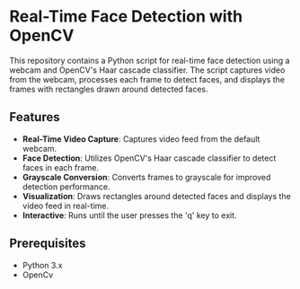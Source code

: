 # Real-Time Face Detection with OpenCV

This repository contains a Python script for real-time face detection using a webcam and OpenCV's Haar cascade classifier. The script captures video from the webcam, processes each frame to detect faces, and displays the frames with rectangles drawn around detected faces.

## Features
- **Real-Time Video Capture**: Captures video feed from the default webcam.
- **Face Detection**: Utilizes OpenCV's Haar cascade classifier to detect faces in each frame.
- **Grayscale Conversion**: Converts frames to grayscale for improved detection performance.
- **Visualization**: Draws rectangles around detected faces and displays the video feed in real-time.
- **Interactive**: Runs until the user presses the 'q' key to exit.

## Prerequisites
- Python 3.x
- OpenCv
